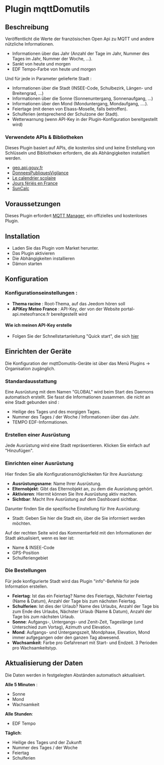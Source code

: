 # Plugin mqttDomutils

## Beschreibung

Veröffentlicht die Werte der französischen Open Api zu MQTT und andere nützliche Informationen.

- Informationen über das Jahr (Anzahl der Tage im Jahr, Nummer des Tages im Jahr, Nummer der Woche, ...).
- Sankt von heute und morgen
- EDF Tempo-Farbe von heute und morgen

Und für jede in Parameter gelieferte Stadt :

- Informationen über die Stadt (INSEE-Code, Schulbezirk, Längen- und Breitengrad, ...)
- Informationen über die Sonne (Sonnenuntergang, Sonnenaufgang, ...)
- Informationen über den Mond (Monduntergang, Mondaufgang, ....).
- Feiertage (mit denen von Elsass-Moselle, falls betroffen).
- Schulferien (entsprechend der Schulzone der Stadt).
- Wetterwarnung (wenn API-Key in der Plugin-Konfiguration bereitgestellt wird)

### Verwendete APIs & Bibliotheken

Dieses Plugin basiert auf APIs, die kostenlos sind und keine Erstellung von Schlüsseln und Bibliotheken erfordern, die als Abhängigkeiten installiert werden.

- [geo.api.gouv.fr](https://geo.api.gouv.fr/)
- [DonneesPubliquesVigilance](https://portail-api.meteofrance.fr/web)
- [Le calendrier scolaire](https://data.education.gouv.fr/explore/dataset/fr-en-calendrier-scolaire/information/)
- [Jours fériés en France](https://calendrier.api.gouv.fr/jours-feries/)
- [SunCalc](https://github.com/mourner/suncalc)

## Voraussetzungen

Dieses Plugin erfordert [MQTT Manager](https://market.jeedom.com/index.php?v=d&p=market_display&id=4213), ein offizielles und kostenloses Plugin.

## Installation

- Laden Sie das Plugin vom Market herunter.
- Das Plugin aktivieren
- Die Abhängigkeiten installieren
- Dämon starten

## Konfiguration

### Konfigurationseinstellungen :
- **Thema racine** : Root-Thema, auf das Jeedom hören soll
- **APIKey Meteo France** : API-Key, der von der Website portal-api.meteofrance.fr bereitgestellt wird

#### Wie ich meinen API-Key erstelle

- Folgen Sie der Schnellstartanleitung "Quick start", die sich [hier](https://portail-api.meteofrance.fr/web/en/faq) 

## Einrichten der Geräte

Die Konfiguration der mqttDomutils-Geräte ist über das Menü Plugins → Organisation zugänglich.

### Standardausstattung

Eine Ausrüstung mit dem Namen "GLOBAL" wird beim Start des Daemons automatisch erstellt. Sie fasst die Informationen zusammen.
die nicht an eine Stadt gebunden sind :

- Heilige des Tages und des morgigen Tages.
- Nummer des Tages / der Woche / Informationen über das Jahr.
- TEMPO EDF-Informationen.

### Erstellen einer Ausrüstung

Jede Ausrüstung wird eine Stadt repräsentieren. Klicken Sie einfach auf "Hinzufügen".

### Einrichten einer Ausrüstung

Hier finden Sie alle Konfigurationsmöglichkeiten für Ihre Ausrüstung:

- **Ausrüstungsname**: Name Ihrer Ausrüstung.
- **Elternobjekt**: Gibt das Elternobjekt an, zu dem die Ausrüstung gehört.
- **Aktivieren**: Hiermit können Sie Ihre Ausrüstung aktiv machen.
- **Sichtbar**: Macht Ihre Ausrüstung auf dem Dashboard sichtbar.

Darunter finden Sie die spezifische Einstellung für Ihre Ausrüstung:

- Stadt: Geben Sie hier die Stadt ein, über die Sie informiert werden möchten.

Auf der rechten Seite wird das Kommentarfeld mit den Informationen der Stadt aktualisiert, wenn es leer ist:

- Name & INSEE-Code
- GPS-Position
- Schulferiengebiet

### Die Bestellungen

Für jede konfigurierte Stadt wird das Plugin "info"-Befehle für jede Information erstellen.

- **Feiertag**: Ist das ein Feiertag? Name des Feiertags, Nächster Feiertag (Name & Datum), Anzahl der Tage bis zum nächsten Feiertag.
- **Schulferien**: Ist dies der Urlaub? Name des Urlaubs, Anzahl der Tage bis zum Ende des Urlaubs, Nächster Urlaub (Name & Datum), Anzahl der Tage bis zum nächsten Urlaub.
- **Sonne**: Aufgangs-, Untergangs- und Zenit-Zeit, Tageslänge (und Unterschied zum Vortag), Azimuth und Elevation.
- **Mond**: Aufgangs- und Untergangszeit, Mondphase, Elevation, Mond immer aufgegangen oder den ganzen Tag abwesend.
- **Wachsamkeit**: Farbe pro Gefahrenart mit Start- und Endzeit. 3 Perioden pro Wachsamkeitstyp.

## Aktualisierung der Daten

Die Daten werden in festgelegten Abständen automatisch aktualisiert.

**Alle 5 Minuten** :
- Sonne
- Mond
- Wachsamkeit

**Alle Stunden**:
- EDF Tempo

**Täglich**:
- Heilige des Tages und der Zukunft
- Nummer des Tages / der Woche
- Feiertag
- Schulferien
